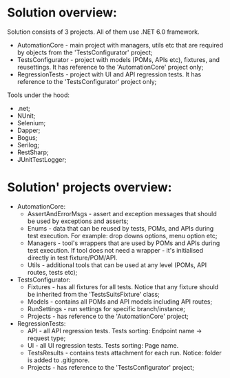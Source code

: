 # Solution overview:
Solution consists of 3 projects. All of them use .NET 6.0 framework.    
- AutomationCore - main project with managers, utils etc that are required by objects from the 'TestsConfigurator' project;
- TestsConfigurator - project with models (POMs, APIs etc), fixtures, and reusettings. It has reference to the 'AutomationCore' project only;
- RegressionTests - project with UI and API regression tests. It has reference to the 'TestsConfigurator' project only;

Tools under the hood:
- .net;
- NUnit;
- Selenium;
- Dapper;
- Bogus;
- Serilog;
- RestSharp;
- JUnitTestLogger;

# Solution' projects overview:
- AutomationCore:
  - AssertAndErrorMsgs - assert and exception messages that should be used by exceptions and asserts;
  - Enums - data that can be reused by tests, POMs, and APIs during test execution. For example: drop downs options, menu option etc;
  - Managers - tool's wrappers that are used by POMs and APIs during test execution. If tool does not need a wrapper - it's initialised directly in test fixture/POM/API. 
  - Utils - additional tools that can be used at any level (POMs, API routes, tests etc);
- TestsConfigurator:
  - Fixtures - has all fixtures for all tests. Notice that any fixture should be inherited from the 'TestsSuitsFixture' class;
  - Models - contains all POMs and API models including API routes; 
  - RunSettings - run settings for specific branch/instance;
  - Projects - has reference to the 'AutomationCore' project;
- RegressionTests: 
  - API - all API regression tests. Tests sorting: Endpoint name -> request type;
  - UI -  all UI regression tests. Tests sorting: Page name.
  - TestsResults - contains tests attachment for each run. Notice: folder is added to .gitignore. 
  - Projects - has reference to the 'TestsConfigurator' project;

